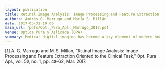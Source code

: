 ```yaml
---
layout: publication
title: Retinal Image Analysis: Image Processing and Feature Extraction Oriented to the Clinical Task
authors: Andrés G. Marrugo and María S. Millán
date: 2017-03-31 10:00
main_url: /pdfs/Opt._Pura_Apl._Marrugo_2017.pdf
venue: Optica Pura y Aplicada (OPA)
summary: Medical digital imaging has become a key element of modern health care procedures. It provides visual documentation and a permanent record for the patients, and most important the ability to extract quantitative information about many diseases. Modern ophthalmology relies on the advances in digital imaging and computing power. In this paper we present an overview of the results from the doctoral dissertation by Andrés G. Marrugo. This dissertation contributes to the digital analysis of retinal images and the problems that arise along the imaging pipeline of fundus photography, a field that is commonly referred to as retinal image analysis. We have dealt with and proposed solutions to problems that arise in retinal image acquisition and longitudinal monitoring of retinal disease evolution. Specifically, non-uniform illumination compensation, poor image quality, automated focusing, image segmentation, change detection, space-invariant (SI) and space-variant (SV) blind deconvolution (BD). Digital retinal image analysis can be effective and cost-efficient for disease management, computer-aided diagnosis, screening and telemedicine and applicable to a variety of disorders such as glaucoma, macular degeneration, and retinopathy.
---
```


[1]	A. G. Marrugo and M. S. Millan, “Retinal Image Analysis: Image Processing and Feature Extraction Oriented to the Clinical Task,” Opt. Pura Apl., vol. 50, no. 1, pp. 49–62, Mar. 2017.